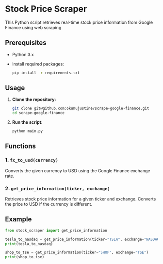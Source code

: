 # Stock Price Scraper

This Python script retrieves real-time stock price information from Google Finance using web scraping.

## Prerequisites

- Python 3.x
- Install required packages:

    ```bash
    pip install -r requirements.txt
    ```

## Usage

1. **Clone the repository:**

    ```bash
    git clone git@github.com:okumujustine/scrape-google-finance.git
    cd scrape-google-finance
    ```

2. **Run the script:**

    ```bash
    python main.py
    ```

## Functions

### 1. `fx_to_usd(currency)`

Converts the given currency to USD using the Google Finance exchange rate.

### 2. `get_price_information(ticker, exchange)`

Retrieves stock price information for a given ticker and exchange.
Converts the price to USD if the currency is different.

## Example

```python
from stock_scraper import get_price_information

tesla_to_nasdaq = get_price_information(ticker="TSLA", exchange="NASDAQ")
print(tesla_to_nasdaq)

shop_to_tse = get_price_information(ticker="SHOP", exchange="TSE")
print(shop_to_tse)
